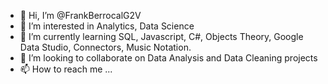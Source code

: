 - 👋 Hi, I’m @FrankBerrocalG2V
- 👀 I’m interested in Analytics, Data Science
- 🌱 I’m currently learning SQL, Javascript, C#, Objects Theory, Google Data Studio, Connectors, Music Notation.
- 💞️ I’m looking to collaborate on Data Analysis and Data Cleaning projects
- 📫 How to reach me ...

<!---
FrankBerrocalG2V/FrankBerrocalG2V is a ✨ special ✨ repository because its `README.md` (this file) appears on your GitHub profile.
You can click the Preview link to take a look at your changes.
--->
